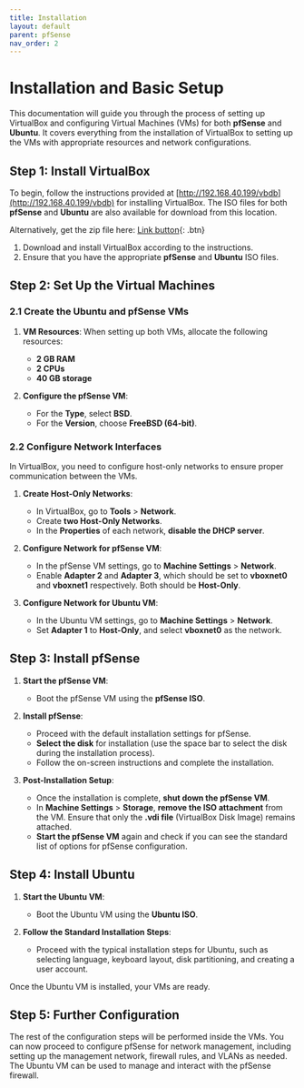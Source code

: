 ```yaml
---
title: Installation
layout: default
parent: pfSense
nav_order: 2 
---
```

# Installation and Basic Setup

This documentation will guide you through the process of setting up VirtualBox and configuring Virtual Machines (VMs) for both **pfSense** and **Ubuntu**. It covers everything from the installation of VirtualBox to setting up the VMs with appropriate resources and network configurations.

## Step 1: Install VirtualBox

To begin, follow the instructions provided at [http://192.168.40.199/vbdb](http://192.168.40.199/vbdb) for installing VirtualBox. The ISO files for both **pfSense** and **Ubuntu** are also available for download from this location.

Alternatively, get the zip file here: [Link button](https://jaefarnc.github.io/nwlab/assets/Downloadit.zip){: .btn}

1. Download and install VirtualBox according to the instructions.
2. Ensure that you have the appropriate **pfSense** and **Ubuntu** ISO files.

## Step 2: Set Up the Virtual Machines

### 2.1 Create the Ubuntu and pfSense VMs
1. **VM Resources**: When setting up both VMs, allocate the following resources:
   - **2 GB RAM**
   - **2 CPUs**
   - **40 GB storage**

2. **Configure the pfSense VM**:
   - For the **Type**, select **BSD**.
   - For the **Version**, choose **FreeBSD (64-bit)**.

### 2.2 Configure Network Interfaces

In VirtualBox, you need to configure host-only networks to ensure proper communication between the VMs.

1. **Create Host-Only Networks**:
   - In VirtualBox, go to **Tools** > **Network**.
   - Create **two Host-Only Networks**.
   - In the **Properties** of each network, **disable the DHCP server**.

2. **Configure Network for pfSense VM**:
   - In the pfSense VM settings, go to **Machine Settings** > **Network**.
   - Enable **Adapter 2** and **Adapter 3**, which should be set to **vboxnet0** and **vboxnet1** respectively. Both should be **Host-Only**.

3. **Configure Network for Ubuntu VM**:
   - In the Ubuntu VM settings, go to **Machine Settings** > **Network**.
   - Set **Adapter 1** to **Host-Only**, and select **vboxnet0** as the network.

## Step 3: Install pfSense

1. **Start the pfSense VM**:
   - Boot the pfSense VM using the **pfSense ISO**.
   
2. **Install pfSense**:
   - Proceed with the default installation settings for pfSense.
   - **Select the disk** for installation (use the space bar to select the disk during the installation process).
   - Follow the on-screen instructions and complete the installation.

3. **Post-Installation Setup**:
   - Once the installation is complete, **shut down the pfSense VM**.
   - In **Machine Settings** > **Storage**, **remove the ISO attachment** from the VM. Ensure that only the **.vdi file** (VirtualBox Disk Image) remains attached.
   - **Start the pfSense VM** again and check if you can see the standard list of options for pfSense configuration.

## Step 4: Install Ubuntu

1. **Start the Ubuntu VM**:
   - Boot the Ubuntu VM using the **Ubuntu ISO**.

2. **Follow the Standard Installation Steps**:
   - Proceed with the typical installation steps for Ubuntu, such as selecting language, keyboard layout, disk partitioning, and creating a user account.

Once the Ubuntu VM is installed, your VMs are ready.

## Step 5: Further Configuration

The rest of the configuration steps will be performed inside the VMs. You can now proceed to configure pfSense for network management, including setting up the management network, firewall rules, and VLANs as needed. The Ubuntu VM can be used to manage and interact with the pfSense firewall.

